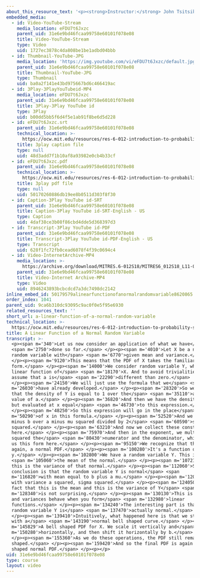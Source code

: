 ```yaml
---
about_this_resource_text: '<p><strong>Instructor:</strong> John Tsitsiklis</p>'
embedded_media:
  - id: Video-YouTube-Stream
    media_location: eFDU7t6Jxzc
    parent_uid: 31e6e9bd46fcaa99758e60101f078e08
    title: Video-YouTube-Stream
    type: Video
    uid: 1727ec3878c4da808be1be1adbd04bbb
  - id: Thumbnail-YouTube-JPG
    media_location: 'https://img.youtube.com/vi/eFDU7t6Jxzc/default.jpg'
    parent_uid: 31e6e9bd46fcaa99758e60101f078e08
    title: Thumbnail-YouTube-JPG
    type: Thumbnail
    uid: ba0a2f141e43bd975667bd6c466419ac
  - id: 3Play-3PlayYouTubeid-MP4
    media_location: eFDU7t6Jxzc
    parent_uid: 31e6e9bd46fcaa99758e60101f078e08
    title: 3Play-3Play YouTube id
    type: 3Play
    uid: b00dd5bb5f6d4f5e1ab91f8be6d5d228
  - id: eFDU7t6Jxzc.srt
    parent_uid: 31e6e9bd46fcaa99758e60101f078e08
    technical_location: >-
      https://ocw.mit.edu/resources/res-6-012-introduction-to-probability-spring-2018/part-i-the-fundamentals/a-linear-function-of-a-normal-random-variable/eFDU7t6Jxzc.srt
    title: 3play caption file
    type: null
    uid: 48d3add7f1b10af8a93982e0cb4b33cf
  - id: eFDU7t6Jxzc.pdf
    parent_uid: 31e6e9bd46fcaa99758e60101f078e08
    technical_location: >-
      https://ocw.mit.edu/resources/res-6-012-introduction-to-probability-spring-2018/part-i-the-fundamentals/a-linear-function-of-a-normal-random-variable/eFDU7t6Jxzc.pdf
    title: 3play pdf file
    type: null
    uid: 50170260886db19ee8b0511d303f8f30
  - id: Caption-3Play YouTube id-SRT
    parent_uid: 31e6e9bd46fcaa99758e60101f078e08
    title: Caption-3Play YouTube id-SRT-English - US
    type: Caption
    uid: 4daf38ce3b08f86cbd4dde5d368397d3
  - id: Transcript-3Play YouTube id-PDF
    parent_uid: 31e6e9bd46fcaa99758e60101f078e08
    title: Transcript-3Play YouTube id-PDF-English - US
    type: Transcript
    uid: 628f1fc72fb0cead6078f4f39c0694c4
  - id: Video-InternetArchive-MP4
    media_location: >-
      https://archive.org/download/MITRES.6-012S18/MITRES6_012S18_L11-04_300k.mp4
    parent_uid: 31e6e9bd46fcaa99758e60101f078e08
    title: Video-Internet Archive-MP4
    type: Video
    uid: 8946243893bcbcdcd7a3dc7498dc2142
inline_embed_id: 50179579alinearfunctionofanormalrandomvariable8620865
order_index: 1041
parent_uid: 9ca6b310dc93095c9ac0f0e5f95e6930
related_resources_text: ''
short_url: a-linear-function-of-a-normal-random-variable
technical_location: >-
  https://ocw.mit.edu/resources/res-6-012-introduction-to-probability-spring-2018/part-i-the-fundamentals/a-linear-function-of-a-normal-random-variable
title: A Linear Function of a Normal Random Variable
transcript: >-
  <p><span m='340'>Let us now consider an application of what we have</span>
  <span m='2750'>done so far.</span> </p><p><span m='4010'>Let X be a normal
  random variable with</span> <span m='6770'>given mean and variance.</span>
  </p><p><span m='9120'>This means that the PDF of X takes the familiar
  form.</span> </p><p><span m='14000'>We consider random variable Y, which is a
  linear function of</span> <span m='18170'>X. And to avoid trivialities, we
  assume that a is</span> <span m='22290'>different than zero.</span>
  </p><p><span m='24150'>We will just use the formula that we</span> <span
  m='26030'>have already developed.</span> </p><p><span m='28320'>So we have
  that the density of Y is equal to 1 over the</span> <span m='35110'>absolute
  value of a.</span> </p><p><span m='36820'>And then we have the density of X,
  but evaluated at x equal</span> <span m='46730'>to this expression.</span>
  </p><p><span m='48250'>So this expression will go in the place</span> <span
  m='50290'>of x in this formula.</span> </p><p><span m='52520'>And we have y
  minus b over a minus mu squared divided by 2</span> <span m='60590'>sigma
  squared.</span> </p><p><span m='63210'>And now we collect these constant terms
  here.</span> </p><p><span m='75970'>And then in the exponent, we multiply by a
  squared the</span> <span m='80430'>numerator and the denominator, which gives
  us this form here.</span> </p><p><span m='95150'>We recognize that this is
  again, a normal PDF.</span> </p><p><span m='100280'>It's a function of
  y.</span> </p><p><span m='102800'>We have a random variable Y. This is</span>
  <span m='105060'>the mean of the normal.</span> </p><p><span m='107210'>And
  this is the variance of that normal.</span> </p><p><span m='112060'>So the
  conclusion is that the random variable Y is normal</span> <span
  m='116820'>with mean equal to b plus a mu.</span> </p><p><span m='120650'>And
  with variance a squared, sigma squared.</span> </p><p><span m='124050'>The
  fact that this is the mean and this is the variance of Y</span> <span
  m='128340'>is not surprising.</span> </p><p><span m='130130'>This is how means
  and variances behave when you form</span> <span m='132980'>linear
  functions.</span> </p><p><span m='134240'>The interesting part is that the
  random variable Y is</span> <span m='137470'>actually normal.</span>
  </p><p><span m='139410'>Intuitively, what happened here is that we started
  with a</span> <span m='143190'>normal bell shaped curve.</span> </p><p><span
  m='145829'>A bell shaped PDF for X. We scale it vertically and</span> <span
  m='150280'>horizontally, and then shift it horizontally by b.</span>
  </p><p><span m='155360'>As we do these operations, the PDF still remains bell
  shaped.</span> </p><p><span m='159420'>And so the final PDF is again a bell
  shaped normal PDF.</span> </p><p></p>
uid: 31e6e9bd46fcaa99758e60101f078e08
type: course
layout: video
---
```

